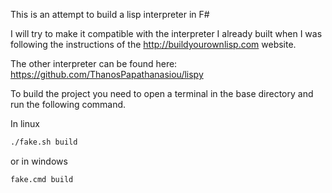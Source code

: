 This is an attempt to build a lisp interpreter in F#

I will try to make it compatible with the interpreter I already built when I was following the instructions of the http://buildyourownlisp.com website. 

The other interpreter can be found here: https://github.com/ThanosPapathanasiou/lispy 

To build the project you need to open a terminal in the base directory and run the following command.

In linux

``` bash
./fake.sh build
```
or in windows 

``` terminal
fake.cmd build
```
